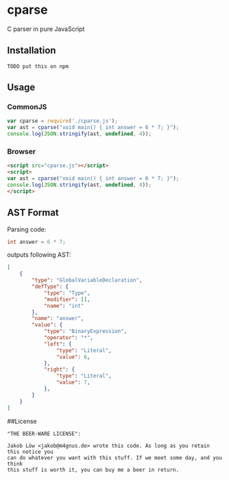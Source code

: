 # cparse
C parser in pure JavaScript

## Installation

`TODO put this on npm`

## Usage

### CommonJS
```javascript
var cparse = require('./cparse.js');
var ast = cparse("void main() { int answer = 6 * 7; }");
console.log(JSON.stringify(ast, undefined, 4));
```

### Browser
```html
<script src="cparse.js"></script>
<script>
var ast = cparse("void main() { int answer = 6 * 7; }");
console.log(JSON.stringify(ast, undefined, 4));
</script>
```

## AST Format
Parsing code:
```C
int answer = 6 * 7;
```

outputs following AST:
```JSON
[
    {
        "type": "GlobalVariableDeclaration",
        "defType": {
            "type": "Type",
            "modifier": [],
            "name": "int"
        },
        "name": "answer",
        "value": {
            "type": "BinaryExpression",
            "operator": "*",
            "left": {
                "type": "Literal",
                "value": 6,
            },
            "right": {
                "type": "Literal",
                "value": 7,
            },
        }
    }
]
```

##License
```
"THE BEER-WARE LICENSE":

Jakob Löw <jakob@m4gnus.de> wrote this code. As long as you retain this notice you
can do whatever you want with this stuff. If we meet some day, and you think
this stuff is worth it, you can buy me a beer in return.
```
